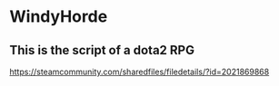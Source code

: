 # WindyHorde

## This is the script of a dota2 RPG

https://steamcommunity.com/sharedfiles/filedetails/?id=2021869868
